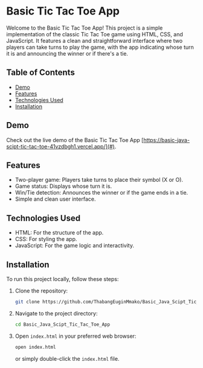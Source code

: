 # Basic Tic Tac Toe App

Welcome to the Basic Tic Tac Toe App! This project is a simple implementation of the classic Tic Tac Toe game using HTML, CSS, and JavaScript. It features a clean and straightforward interface where two players can take turns to play the game, with the app indicating whose turn it is and announcing the winner or if there's a tie.

## Table of Contents
- [Demo](#demo)
- [Features](#features)
- [Technologies Used](#technologies-used)
- [Installation](#installation)

## Demo
Check out the live demo of the Basic Tic Tac Toe App [https://basic-java-scipt-tic-tac-toe-41vzdbgh1.vercel.app/](#).

## Features
- Two-player game: Players take turns to place their symbol (X or O).
- Game status: Displays whose turn it is.
- Win/Tie detection: Announces the winner or if the game ends in a tie.
- Simple and clean user interface.

## Technologies Used
- HTML: For the structure of the app.
- CSS: For styling the app.
- JavaScript: For the game logic and interactivity.

## Installation
To run this project locally, follow these steps:

1. Clone the repository:
    ```bash
    git clone https://github.com/ThabangEuginMmako/Basic_Java_Scipt_Tic_Tac_Toe_App.git
    ```
2. Navigate to the project directory:
    ```bash
    cd Basic_Java_Scipt_Tic_Tac_Toe_App
    ```
3. Open `index.html` in your preferred web browser:
    ```bash
    open index.html
    ```
    or simply double-click the `index.html` file.
